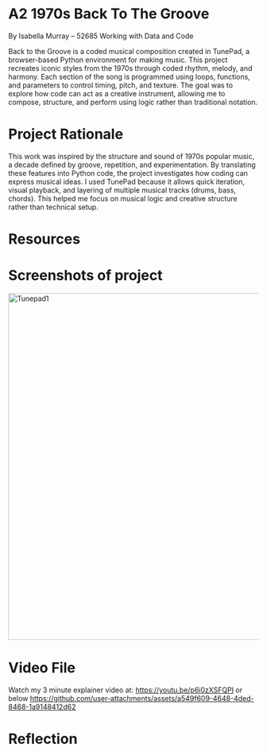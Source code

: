# A2 1970s Back To The Groove
By Isabella Murray – 52685 Working with Data and Code

Back to the Groove is a coded musical composition created in TunePad, a browser-based Python environment for making music. This project recreates iconic styles from the 1970s through coded rhythm, melody, and harmony. Each section of the song is programmed using loops, functions, and parameters to control timing, pitch, and texture. The goal was to explore how code can act as a creative instrument, allowing me to compose, structure, and perform using logic rather than traditional notation.

# Project Rationale 
This work was inspired by the structure and sound of 1970s popular music, a decade defined by groove, repetition, and experimentation. By translating these features into Python code, the project investigates how coding can express musical ideas. I used TunePad because it allows quick iteration, visual playback, and layering of multiple musical tracks (drums, bass, chords). This helped me focus on musical logic and creative structure rather than technical setup.

# Resources 

# Screenshots of project
<img width="1440" height="697" alt="Tunepad1" src="https://github.com/user-attachments/assets/e4456df1-d24f-40b6-9991-349a55a1bb18" />

# Video File
Watch my 3 minute explainer video at: https://youtu.be/p6i0zXSFQPI or below
https://github.com/user-attachments/assets/a549f609-4648-4ded-8468-1a9148412d62

# Reflection
